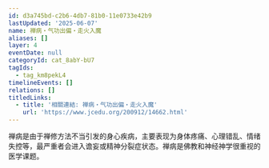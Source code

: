 ```yaml
---
id: d3a745bd-c2b6-4db7-81b0-11e0733e42b9
lastUpdated: '2025-06-07'
name: 禅病・气功出偏・走火入魔
aliases: []
layer: 4
eventDate: null
categoryId: cat_8abY-bU7
tagIds:
  - tag_km8pekL4
timelineEvents: []
relations: []
titledLinks:
  - title: '相關連結: 禅病・气功出偏・走火入魔'
    url: 'https://www.jcedu.org/200912/14662.html'
---
```

禅病是由于禅修方法不当引发的身心疾病，主要表现为身体疼痛、心理错乱、情绪失控等，最严重者会进入谵妄或精神分裂症状态。禅病是佛教和神经神学很重视的医学课题。
